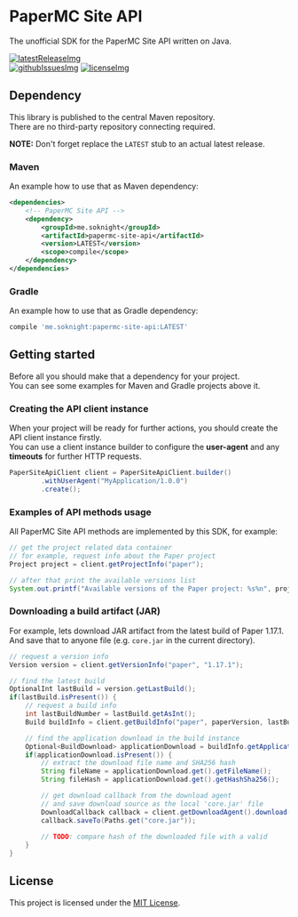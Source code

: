 [latestReleaseImg]: https://img.shields.io/maven-central/v/me.soknight/papermc-site-api?color=%23BA4CFF&label=Latest%20release&style=for-the-badge
[latestRelease]: https://search.maven.org/search?q=g:me.soknight%20a:papermc-site-api

[githubIssuesImg]: https://img.shields.io/github/issues-raw/SoKnight/PaperMC-Site-API?color=%23BA4CFF&logo=github&style=for-the-badge
[githubIssues]: https://github.com/SoKnight/PaperMC-Site-API/issues

[licenseImg]: https://img.shields.io/github/license/SoKnight/PaperMC-Site-API?color=%23BA4CFF&style=for-the-badge
[license]: https://github.com/SoKnight/PaperMC-Site-API/blob/main/LICENSE

# PaperMC Site API
The unofficial SDK for the PaperMC Site API written on Java.

[![latestReleaseImg]][latestRelease]<br>
[![githubIssuesImg]][githubIssues] [![licenseImg]][license]

## Dependency
This library is published to the central Maven repository.<br>
There are no third-party repository connecting required.

**NOTE:** Don't forget replace the `LATEST` stub to an actual latest release.
### Maven
An example how to use that as Maven dependency:
```xml
<dependencies>
    <!-- PaperMC Site API -->
    <dependency>
        <groupId>me.soknight</groupId>
        <artifactId>papermc-site-api</artifactId>
        <version>LATEST</version>
        <scope>compile</scope>
    </dependency>
</dependencies>
```

### Gradle
An example how to use that as Gradle dependency:
```gradle
compile 'me.soknight:papermc-site-api:LATEST'
```

## Getting started
Before all you should make that a dependency for your project.<br>
You can see some examples for Maven and Gradle projects above it.

### Creating the API client instance
When your project will be ready for further actions, you should
create the API client instance firstly.<br>
You can use a client instance builder to configure the **user-agent** 
and any **timeouts** for further HTTP requests.

```java
PaperSiteApiClient client = PaperSiteApiClient.builder()
        .withUserAgent("MyApplication/1.0.0")
        .create();
```

### Examples of API methods usage
All PaperMC Site API methods are implemented by this SDK, for example:
```java
// get the project related data container
// for example, request info about the Paper project
Project project = client.getProjectInfo("paper");

// after that print the available versions list
System.out.printf("Available versions of the Paper project: %s%n", project.getVersions());
```

### Downloading a build artifact (JAR)
For example, lets download JAR artifact from the latest build of Paper 1.17.1.<br>
And save that to anyone file (e.g. `core.jar` in the current directory).
```java
// request a version info
Version version = client.getVersionInfo("paper", "1.17.1");

// find the latest build
OptionalInt lastBuild = version.getLastBuild();
if(lastBuild.isPresent()) {
    // request a build info
    int lastBuildNumber = lastBuild.getAsInt();
    Build buildInfo = client.getBuildInfo("paper", paperVersion, lastBuildNumber);

    // find the application download in the build instance
    Optional<BuildDownload> applicationDownload = buildInfo.getApplicationDownload();
    if(applicationDownload.isPresent()) {
        // extract the download file name and SHA256 hash
        String fileName = applicationDownload.get().getFileName();
        String fileHash = applicationDownload.get().getHashSha256();

        // get download callback from the download agent
        // and save download source as the local 'core.jar' file
        DownloadCallback callback = client.getDownloadAgent().download("paper", "1.17.1", lastBuildNumber, fileName);
        callback.saveTo(Paths.get("core.jar"));
        
        // TODO: compare hash of the downloaded file with a valid
    }
}
```

## License
This project is licensed under the [MIT License](https://github.com/SoKnight/PaperMC-Site-API/blob/main/LICENSE).
